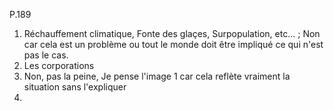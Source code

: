 
P.189 
1. Réchauffement climatique, Fonte des glaçes, Surpopulation, etc... ; Non car cela est un problème ou tout le monde doit être impliqué ce qui n'est pas le cas.
2. Les corporations 
3. Non, pas la peine, Je pense l'image 1 car cela reflète vraiment la situation sans l'expliquer
4. 